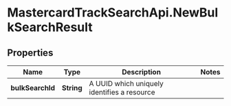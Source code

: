 # MastercardTrackSearchApi.NewBulkSearchResult

## Properties

Name | Type | Description | Notes
------------ | ------------- | ------------- | -------------
**bulkSearchId** | **String** | A UUID which uniquely identifies a resource | 


